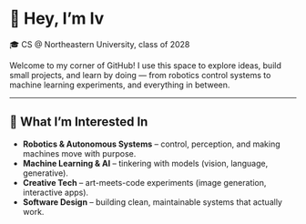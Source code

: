 # 👋 Hey, I’m Iv

🎓 CS @ Northeastern University, class of 2028

Welcome to my corner of GitHub!
I use this space to explore ideas, build small projects, and learn by doing — from robotics control systems to machine learning experiments, and everything in between.  

---

## 🚀 What I’m Interested In
- **Robotics & Autonomous Systems** – control, perception, and making machines move with purpose.  
- **Machine Learning & AI** – tinkering with models (vision, language, generative).  
- **Creative Tech** – art-meets-code experiments (image generation, interactive apps).  
- **Software Design** – building clean, maintainable systems that actually work.
